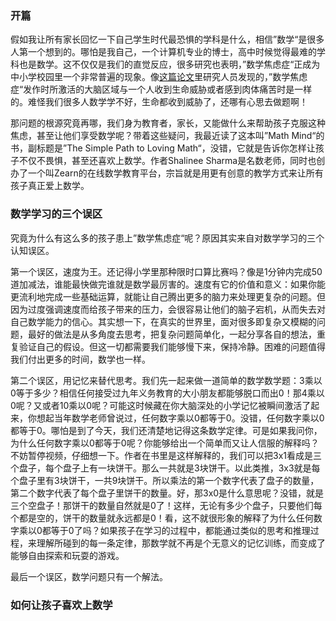 
### 开篇

假如我让所有家长回忆一下自己学生时代最恐惧的学科是什么，相信”数学“是很多人第一个想到的。哪怕是我自己，一个计算机专业的博士，高中时候觉得最难的学科也是数学。这不仅仅是我们的直觉反应，很多研究也表明，”数学焦虑症“正成为中小学校园里一个非常普遍的现象。像[这篇论文](https://journals.plos.org/plosone/article?id=10.1371/journal.pone.0048076)里研究人员发现的，”数学焦虑症“发作时所激活的大脑区域与一个人收到生命威胁或者感到肉体痛苦时是一样的。难怪我们很多人数学学不好，生命都收到威胁了，还哪有心思去做题啊！

那问题的根源究竟再哪，我们身为教育者，家长，又能做什么来帮助孩子克服这种焦虑，甚至让他们享受数学呢？带着这些疑问，我最近读了这本叫”Math Mind“的书，副标题是”The Simple Path to Loving Math“，没错，它就是告诉你怎样让孩子不仅不畏惧，甚至还喜欢上数学。作者Shalinee  Sharma是名数老师，同时也创办了一个叫Zearn的在线数学教育平台，宗旨就是用更有创意的教学方式来让所有孩子真正爱上数学。

### 数学学习的三个误区

究竟为什么有这么多的孩子患上”数学焦虑症“呢？原因其实来自对数学学习的三个认知误区。

第一个误区，速度为王。还记得小学里那种限时口算比赛吗？像是1分钟内完成50道加减法，谁能最快做完谁就是数学最厉害的。速度有它的价值和意义：如果你能更流利地完成一些基础运算，就能让自己腾出更多的脑力来处理更复杂的问题。但因为过度强调速度而给孩子带来的压力，会很容易让他们的脑子宕机，从而失去对自己数学能力的信心。其实想一下，在真实的世界里，面对很多即复杂又模糊的问题，最好的做法是从多角度去思考，把复杂问题简单化，一起分享各自的想法，重复验证自己的假设。但这一切都需要我们能够慢下来，保持冷静。困难的问题值得我们付出更多的时间，数学也一样。

第二个误区，用记忆来替代思考。我们先一起来做一道简单的数学数学题：3乘以0等于多少？相信任何接受过九年义务教育的大小朋友都能够脱口而出0！那4乘以0呢？又或者10乘以0呢？可能这时候藏在你大脑深处的小学记忆被瞬间激活了起来，你想起当年数学老师曾说过，任何数字乘以0都等于0。没错，任何数字乘以0都等于0。哪怕是到了今天，我们还清楚地记得这条数学定律。可是如果我问你，为什么任何数字乘以0都等于0呢？你能够给出一个简单而又让人信服的解释吗？不妨暂停视频，仔细想一下。作者在书里是这样解释的，我们可以把3x1看成是三个盘子，每个盘子上有一块饼干。那么一共就是3块饼干。以此类推，3x3就是每个盘子里有3块饼干，一共9块饼干。所以乘法的第一个数字代表了盘子的数量，第二个数字代表了每个盘子里饼干的数量。好，那3x0是什么意思呢？没错，就是三个空盘子！那饼干的数量自然就是0了！这样，无论有多少个盘子，只要他们每个都是空的，饼干的数量就永远都是0！看，这不就很形象的解释了为什么任何数字乘以0都等于0了吗？如果孩子在学习的过程中，都能通过类似的思考和推理过程，来理解所碰到的每一条定律，那数学就不再是个无意义的记忆训练，而变成了能够自由探索和玩耍的游戏。

最后一个误区，数学问题只有一个解法。
### 如何让孩子喜欢上数学



